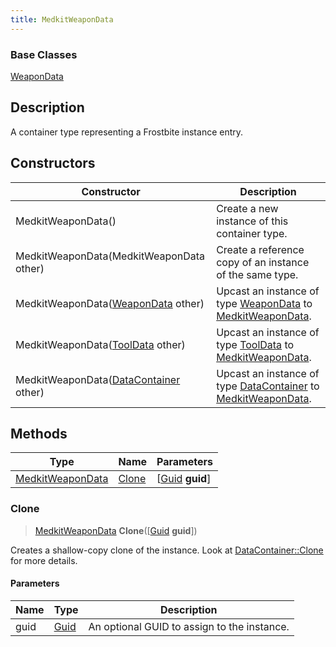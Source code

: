 ```yaml
---
title: MedkitWeaponData
---
```

### Base Classes

[WeaponData](WeaponData)

## Description

A container type representing a Frostbite instance entry.

## Constructors

| Constructor                                                                 | Description                                                                                                             |
| --------------------------------------------------------------------------- | ----------------------------------------------------------------------------------------------------------------------- |
| MedkitWeaponData()                                                          | Create a new instance of this container type.                                                                           |
| MedkitWeaponData(MedkitWeaponData other)                                    | Create a reference copy of an instance of the same type.                                                                |
| MedkitWeaponData([WeaponData](WeaponData) other)                            | Upcast an instance of type [WeaponData](WeaponData) to [MedkitWeaponData](MedkitWeaponData).                            |
| MedkitWeaponData([ToolData](ToolData) other)                                | Upcast an instance of type [ToolData](ToolData) to [MedkitWeaponData](MedkitWeaponData).                                |
| MedkitWeaponData([DataContainer](/vext/ref/shared/class/datacontainer) other) | Upcast an instance of type [DataContainer](/vext/ref/shared/class/datacontainer) to [MedkitWeaponData](MedkitWeaponData). |

## Methods

| Type                                 | Name            | Parameters                                     |
| ------------------------------------ | --------------- | ---------------------------------------------- |
| [MedkitWeaponData](MedkitWeaponData) | [Clone](#clone) | \[[Guid](/vext/ref/shared/class/guid) **guid**\] |

### Clone

> [MedkitWeaponData](MedkitWeaponData) **Clone**(\[[Guid](/vext/ref/shared/class/guid) **guid**\])

Creates a shallow-copy clone of the instance. Look at [DataContainer::Clone](/vext/ref/shared/class/datacontainer#clone) for more details.

#### Parameters

| Name | Type         | Description                                 |
| ---- | ------------ | ------------------------------------------- |
| guid | [Guid](Guid) | An optional GUID to assign to the instance. |
